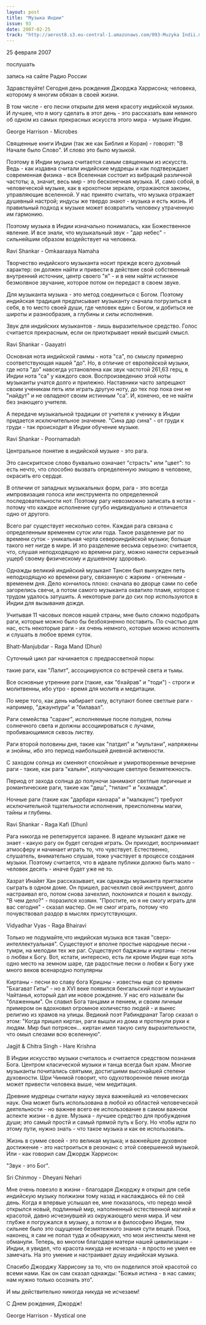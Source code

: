 ```yaml
---
layout: post
title: "Музыка Индии"
issue: 93
date: 2007-02-25
track: "http://aerost8.s3.eu-central-1.amazonaws.com/093-Muzyka Indii.mp3"
---
```


25 февраля 2007

послушать

запись на сайте Радио России

Здравствуйте! Сегодня день рождения Джорджа Харрисона; человека, которому я многим обязан в своей жизни.

В том числе - его песни открыли для меня красоту индийской музыки. И лучшее, что я могу сделать в этот день - это рассказать вам немного об одном из самых прекрасных искусств этого мира - музыке Индии.

George Harrison - Microbes

Священные книги Индии (так же как Библия и Коран) - говорят: "В Начале было Слово". И слово это было музыкой.

Поэтому в Индии музыка считается самым священным из искусств. Ведь - как издавна считали индийские мудрецы и как подтверждает современная физика - вся Вселенная состоит из вибраций различной частоты; а, значит, весь мир - это бесконечная музыка. И, само собой, в человеческой музыке, как в крохотном зеркале, отражаются законы, управляющие вселенной. У нас принято считать, что музыка отражает душевный настрой; индусы же твердо знают - музыка и есть жизнь. И правильный подход к музыке может возвратить человеку утраченную им гармонию.

Поэтому музыка в Индии изначально понималась, как Божественное явление. И все знали, что музыкальный звук - "дар небес" - сильнейшим образом воздействует на человека.

Ravi Shankar - Omkaaraaya Namaha

Творчество индийского музыканта носит прежде всего духовный характер: он должен найти и привести в действие свой собственный внутренний источник, центр своего "я" - и в нем найти истинное безмолвное звучание, которое потом он передаст в своем звуке.

Для музыканта музыка - это метод соединиться с Богом. Поэтому индийская традиция предписывает музыканту сначала погрузиться в себя, в то место своей души, где человек един с Богом, и добиться не широты и разнообразия, а глубины и силы исполнения.

Звук для индийских музыкантов - лишь выразительное средство. Голос считается прекрасным, если он приоткрывает некий высший смысл.

Ravi Shankar - Gaayatri

Основная нота индийской гаммы - нота "са", по смыслу примерно соответствующая нашей "до". Но, в отличие от европейской музыки, где нота "до" навсегда установлена как звук частотой 261,63 герц, в Индии нота "са" у каждого своя. Воспроизведению этой ноты музыканты учатся долго и прилежно. Наставники часто запрещают своим ученикам петь или играть другую ноту, до тех пор пока они не "найдут" и не овладеют своим истинным "са". И, конечно, ее не найти без знающего учителя.

А передаче музыкальной традиции от учителя к ученику в Индии придается исключительное значение. "Сина дар сина" - от груди к груди - так происходит в Индии обучение музыке.

Ravi Shankar - Poornamadah

Центральное понятие в индийской музыке - это рага.

Это санскритское слово буквально означает "страсть" или "цвет": то есть нечто, что способно вызвать определенную эмоцию в человеке, окрасить его сердце.

В отличии от западных музыкальных форм, рага - это всегда импровизация голоса или инструмента по определенной последовательности нот. Поэтому рагу невозможно записать в нотах - потому что каждое исполнение сугубо индивидуально и отличается одно от другого.

Всего раг существует несколько сотен. Каждая рага связана с определенным временем суток или года. Такое разделение раг по времени суток - уникальная черта североиндийской музыки; больше такого нет нигде в мире. И это разделение весьма серьезно: считается, что, слушая неподходящую ко времени рагу, можно нанести серьезный ущерб своему физическому и душевному здоровью.

Однажды великий индийский музыкант Тансен был вынужден петь неподходящую ко времени рагу, связанную с жарким - огненным - временем дня. Дело кончилось плохо: сначала во дворце сами по себе загорелись свечи, а потом самого музыканта охватило пламя, которое с трудом удалось затушить. А некоторые раги до сих пор используются в Индии для вызывания дождя.

Учитывая 11 часовых поясов нашей страны, мне было сложно подобрать раги, которые можно было бы безбоязненно поставить. По счастью для нас, есть некоторые раги - их очень немного, которые можно исполнять и слушать в любое время суток.

Bhatt-Manjubdar - Raga Mand (Dhun)

Суточный цикл раг начинается с предрассветной поры:

такие раги, как "Лалит", ассоциируются со встречей света и тьмы.

Все основные утренние раги (такие, как "бхайрав" и "тоди") - строги и молитвенны, ибо утро - время для молитв и медитации.

По мере того, как день набирает силу, вступают более светлые раги - например, "джаунпури" и "билавал".

Раги семейства "саранг", исполняемые после полудня, полны солнечного света и должны ассоциироваться с лучами, пробивающимися сквозь листву.

Раги второй половины дня, такие как "патдип" и "мультани", напряжены и знойны, ибо это период наибольшей дневной активности.

С заходом солнца их сменяют спокойные и умиротворенные вечерние раги - такие, как рага "кальян", излучающие светлую безмятежность.

Период от захода солнца до полуночи занимают светлые лиричные и романтические раги, такие как "деш", "тиланг" и "кхамадж".

Ночные раги (такие как "дарбари канхара" и "малкаунс") требуют исключительной тщательности исполнения, преисполнены магии, тайны и глубины.

Ravi Shankar - Raga Kafi (Dhun)

Рага никогда не репетируется заранее. В идеале музыкант даже не знает - какую рагу он будет сегодня играть. Он приходит, воспринимает атмосферу и начинает играть то, что чувствует. Естественно, слушатель, внимательно слушая, тоже участвует в процессе создания музыки. Поэтому считается, что в идеале публики должно быть мало - человек десять - иначе будет уже не то.

Хазрат Инайят Хан рассказывает, как однажды музыканта пригласили сыграть в одном доме. Он пришел, расчехлил свой инструмент, долго настраивал его, потом снова зачехлил, поклонился и пошел к выходу. "В чем дело?" - поразился хозяин. "Простите, но я не смогу играть для вас сегодня" - сказал мастер. Он не смог играть, потому что почувствовал раздор в мыслях присутствующих.

Vidyadhar Vyas - Raga Bhairavi

Только не подумайте,что индийская музыка вся такая "сверх-интеллектуальная". Существуют и вполне простые народные песни - тумри, на мелодии тех же раг. Существуют баджаны и киртаны - песни о любви к Богу. Вот, кстати, интересно, есть ли кроме Индии еще хоть одно место на земном шаре, где радостные песни о любви к Богу уже много веков всенародно популярны

Киртаны - песни во славу бога Кришны - известны еще со времен "Бхагават Гиты" - но в XVI веке появился бенгальский поэт и музыкант Чайтанья, который дал им новое рождение. У нас его называли бы "блаженным". Он славил Бога танцами и пением, и своим личным примером он вдохновил огромное количество людей - и вынес религию из храмов на улицы. Ведикий поэт Рабиндранат Тагор сказал о этом: "Когда пришел киртан, раги вышли из дома и протянули руки к людям. Мир был потрясен... киртан имел такую силу выразительности, что омыл слезами всю вселенную".

Jagjit & Chitra Singh - Hare Krishna

В Индии искусство музыки считалось и считается средством познания Бога. Центром класической музыки и танца всегда был храм. Многие музыканты почитались святыми, достигшими высочайшей степени духовности. Шри Чинмой говорит, что одухотворенное пение иногда может привести человека выше, чем медитация.

Древние мудрецы считали науку звука важнейшей из человеческих наук. Она может быть использована в любой из областей человеческой деятельности - но важнее всего ее использование в самом важном аспекте жизни - в духе. Музыка - лучшее средство для пробуждения души; это самый простй и самый прямой путь к Богу. Но чтобы идти по этому пути, нужно знать - что такое музыка и как ее использовать.

Жизнь в сумме своей - это великая музыка; и важнейшее духовное достижение - это настроиться в резонанс с этой совершенной музыкой. Или - как говорил сам Джордж Харрисон:

"Звук - это Бог".

Sri Chinmoy - Dheyani Nehari

Мне очень повезло в жизни - благодаря Джорджу я открыл для себя индийскую музыку полжизни тому назад и наслаждаюсь ей по сей день. Когда я впервые услышал ее, мне показалось, что передо мной открылся новый, подлинный мир, наполненный естественной магией и красотой, давно исчезнувшей из окружающего меня мира. И чем глубже я погружался в музыку, а потом и в философию Индии, тем сильнее было это ощущение безмятежного знания сути вещей. Пока, наконец, я сам не попал туда и обнаружил, что мои инстинкты меня не обманули. Теперь, во многом благодаря матери нашей цивилизации - Индии, я увидел, что красота никуда не исчезала - я просто не умел ее замечать. На это умение и настраивает душу индийская музыка.

Спасибо Джорджу Харрисону за то, что он поделился этой красотой со всеми нами. Как он сам сказал однажды: "Божья истина - в нас самих; нам нужно только осознать это".

И мы действительно никогда никуда не исчезаем!

С Днем рождения, Джордж!

George Harrison - Mystical one
